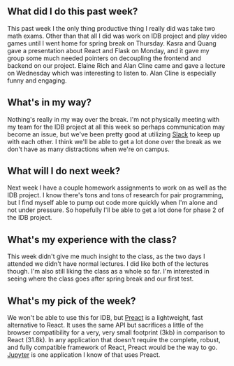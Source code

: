 ## What did I do this past week?
This past week I the only thing productive thing I really did was take two math exams. Other than that all I did was work on IDB project and play video games until I went home for spring break on Thursday. Kasra and Quang gave a presentation about React and Flask on Monday, and it gave my group some much needed pointers on decoupling the frontend and backend on our project. Elaine Rich and Alan Cline came and gave a lecture on Wednesday which was interesting to listen to. Alan Cline is especially funny and engaging.

## What's in my way?
Nothing's really in my way over the break. I'm not physically meeting with my team for the IDB project at all this week so perhaps communication may become an issue, but we've been pretty good at utilizing [Slack](https://slack.com/) to keep up with each other. I think we'll be able to get a lot done over the break as we don't have as many distractions when we're on campus.

## What will I do next week?
Next week I have a couple homework assignments to work on as well as the IDB project. I know there's tons and tons of research for pair programming, but I find myself able to pump out code more quickly when I'm alone and not under pressure. So hopefully I'll be able to get a lot done for phase 2 of the IDB project.

## What's my experience with the class?
This week didn't give me much insight to the class, as the two days I attended we didn't have normal lectures. I did like both of the lectures though. I'm also still liking the class as a whole so far. I'm interested in seeing where the class goes after spring break and our first test.

## What's my pick of the week?
We won't be able to use this for IDB, but [Preact](https://preactjs.com/) is a lightweight, fast alternative to React. It uses the same API but sacrifices a little of the browser compatibility for a very, very small footprint (3kb) in comparison to React (31.8k). In any application that doesn't require the complete, robust, and fully compatible framework of React, Preact would be the way to go. [Jupyter](http://jupyter.org/) is one application I know of that uses Preact.